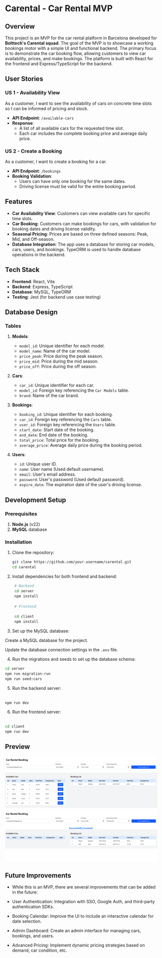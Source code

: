 # Carental - Car Rental MVP

## Overview

This project is an MVP for the car rental platform in Barcelona developed for **Bolttech's Carental squad**. The goal of the MVP is to showcase a working bookings motor with a simple UI and functional backend. The primary focus is to demonstrate the car booking flow, allowing customers to view car availability, prices, and make bookings. The platform is built with React for the frontend and Express/TypeScript for the backend.

## User Stories

### US 1 - Availability View

As a customer, I want to see the availability of cars on concrete time slots so I can be informed of pricing and stock.

- **API Endpoint**: `/available-cars`
- **Response**:
  - A list of all available cars for the requested time slot.
  - Each car includes the complete booking price and average daily price.

### US 2 - Create a Booking

As a customer, I want to create a booking for a car.

- **API Endpoint**: `/bookings`
- **Booking Validation**:
  - Users can have only one booking for the same dates.
  - Driving license must be valid for the entire booking period.

## Features

- **Car Availability View**: Customers can view available cars for specific time slots.
- **Car Booking**: Customers can make bookings for cars, with validation for booking dates and driving license validity.
- **Seasonal Pricing**: Prices are based on three defined seasons: Peak, Mid, and Off-season.
- **Database Integration**: The app uses a database for storing car models, cars, users, and bookings. TypeORM is used to handle database operations in the backend.

## Tech Stack

- **Frontend**: React, Vite
- **Backend**: Express, TypeScript
- **Database**: MySQL, TypeORM
- **Testing**: Jest (for backend use case testing)

## Database Design

### Tables

1. **Models**:

   - `model_id`: Unique identifier for each model.
   - `model_name`: Name of the car model.
   - `price_peak`: Price during the peak season.
   - `price_mid`: Price during the mid season.
   - `price_off`: Price during the off season.

2. **Cars**:

   - `car_id`: Unique identifier for each car.
   - `model_id`: Foreign key referencing the `Car Models` table.
   - `brand`: Name of the car brand.

3. **Bookings**:

   - `booking_id`: Unique identifier for each booking.
   - `car_id`: Foreign key referencing the `Cars` table.
   - `user_id`: Foreign key referencing the `Users` table.
   - `start_date`: Start date of the booking.
   - `end_date`: End date of the booking.
   - `total_price`: Total price for the booking.
   - `average_price`: Average daily price during the booking period.

4. **Users**:

   - `id`: Unique user ID.
   - `name`: User name (Used default username).
   - `email`: User's email address.
   - `password`: User's password (Used default password).
   - `expire_date`: The expiration date of the user's driving license.

## Development Setup

### Prerequisites

1. **Node.js** (v22)
2. **MySQL** database

### Installation

1. Clone the repository:

   ```bash
   git clone https://github.com/your-username/carental.git
   cd carental
   ```

2. Install dependencies for both frontend and backend:

   ```bash
    # Backend
    cd server
    npm install

    # Frontend

    cd client
    npm install
   ```

3. Set up the MySQL database:

Create a MySQL database for the project.

Update the database connection settings in the `.env` file. 

4. Run the migrations and seeds to set up the database schema:

```bash
cd server
npm run migration:run
npm run seed:cars
```

5. Run the backend server:

```bash

npm run dev
```

6. Run the frontend server:

```bash

cd client
npm run dev
```
## Preview
![Image Description](./assets/1.png)
![Image Description](./assets/2.png)


## Future Improvements

- While this is an MVP, there are several improvements that can be added in the future:

- User Authentication: Integration with SSO, Google Auth, and third-party authentication SDKs.

- Booking Calendar: Improve the UI to include an interactive calendar for date selection.

- Admin Dashboard: Create an admin interface for managing cars, bookings, and users.

- Advanced Pricing: Implement dynamic pricing strategies based on demand, car condition, etc.
